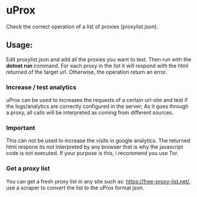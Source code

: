 # uProx
 Check the correct operation of a list of proxies (proxylist.json). 
 
 ## Usage:
 Edit proxylist.json and add all the proxies you want to test. Then run with the **dotnet run** command. 
 For each proxy in the list it will respond with the html returned of the target url. Otherwise, the operation return an error.
 
 ### Increase / test analytics
 uProx can be used to increases the requests of a certain url-site and test if the logs/analytics are correctly configured in the server; As it goes through a proxy, all calls will be interpreted as coming from different sources.

 ### Important
 This can not be used to increase the visits in google analytics. The returned html respone its not interpreted by any browser 
that is why the javascript code is not executed. If your purpose is this, i recommend you use Tor.

### Get a proxy list
You can get a fresh proxy list in any site such as: https://free-proxy-list.net/, use a scraper to convert the list to the uProx format json.
